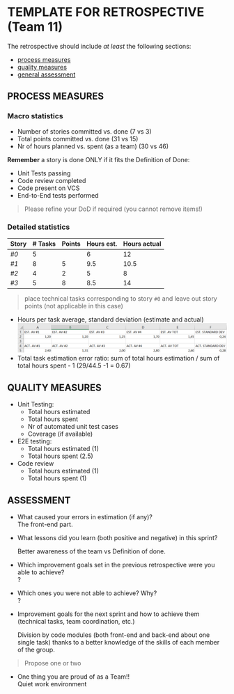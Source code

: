 TEMPLATE FOR RETROSPECTIVE (Team 11)
=====================================

The retrospective should include _at least_ the following
sections:

- [process measures](#process-measures)
- [quality measures](#quality-measures)
- [general assessment](#assessment)

## PROCESS MEASURES 

### Macro statistics

- Number of stories committed vs. done (7 vs 3)
- Total points committed vs. done (31 vs 15)
- Nr of hours planned vs. spent (as a team) (30 vs 46)

**Remember** a story is done ONLY if it fits the Definition of Done:
 
- Unit Tests passing
- Code review completed
- Code present on VCS
- End-to-End tests performed

> Please refine your DoD if required (you cannot remove items!) 

### Detailed statistics

| Story  | # Tasks | Points | Hours est. | Hours actual |
|--------|---------|--------|------------|--------------|
| _#0_   |    5    |       |     6       |    12     |
| _#1_      |     8    |    5    |      9.5      |      10.5        |
| _#2_      |     4    |    2    |      5      |      8        |
| _#3_      |     5    |    8    |      8.5      |     14        |
   

> place technical tasks corresponding to story `#0` and leave out story points (not applicable in this case)

- Hours per task average, standard deviation (estimate and actual)
![Screenshot](./dev_std.png)
- Total task estimation error ratio: sum of total hours estimation / sum of total hours spent - 1 (29/44.5 -1 = 0.67)

  
## QUALITY MEASURES 

- Unit Testing:
  - Total hours estimated
  - Total hours spent
  - Nr of automated unit test cases 
  - Coverage (if available)
- E2E testing:
  - Total hours estimated (1)
  - Total hours spent (2.5)
- Code review 
  - Total hours estimated (1)
  - Total hours spent (1)
  


## ASSESSMENT

- What caused your errors in estimation (if any)?  
The front-end part.

- What lessons did you learn (both positive and negative) in this sprint?  

  Better awareness of the team vs Definition of done.

- Which improvement goals set in the previous retrospective were you able to achieve?  
?
  
- Which ones you were not able to achieve? Why?  
?

- Improvement goals for the next sprint and how to achieve them (technical tasks, team coordination, etc.)  

  Division by code modules (both front-end and back-end about one single task) thanks to a better knowledge of the skills of each member of the group.

> Propose one or two

- One thing you are proud of as a Team!!  
Quiet work environment 